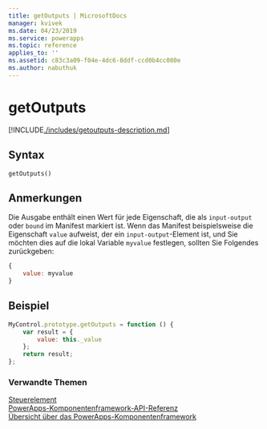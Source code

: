 ```yaml
---
title: getOutputs | MicrosoftDocs
manager: kvivek
ms.date: 04/23/2019
ms.service: powerapps
ms.topic: reference
applies_to: ''
ms.assetid: c83c3a09-f04e-4dc6-8ddf-ccd0b4cc080e
ms.author: nabuthuk
---
```

# <a name="getoutputs"></a>getOutputs

[!INCLUDE[./includes/getoutputs-description.md](./includes/getoutputs-description.md)]

## <a name="syntax"></a>Syntax

`getOutputs()`

## <a name="remarks"></a>Anmerkungen

Die Ausgabe enthält einen Wert für jede Eigenschaft, die als `input-output` oder `bound` im Manifest markiert ist.
Wenn das Manifest beispielsweise die Eigenschaft `value` aufweist, der ein `input-output`-Element ist, und Sie möchten dies auf die lokal Variable `myvalue` festlegen, sollten Sie Folgendes zurückgeben:

```javascript
{
    value: myvalue
}
```

## <a name="example"></a>Beispiel

```javascript
MyControl.prototype.getOutputs = function () {
    var result = {
        value: this._value
    };
    return result;
};
```


### <a name="related-topics"></a>Verwandte Themen

[Steuerelement](../control.md)<br/>
[PowerApps-Komponentenframework-API-Referenz](../../reference/index.md)<br/>
[Übersicht über das PowerApps-Komponentenframework](../../overview.md)